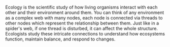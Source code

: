 Ecology is the scientific study of how living organisms interact with each other and their environment around them. You can think of any environment as a complex web with many nodes, each node is connected via threads to other nodes which represent the relationship between them. Just like in a spider's web, if one thread is disturbed, it can affect the whole structure. Ecologists study these intricate connections to understand how ecosystems function, maintain balance, and respond to changes.